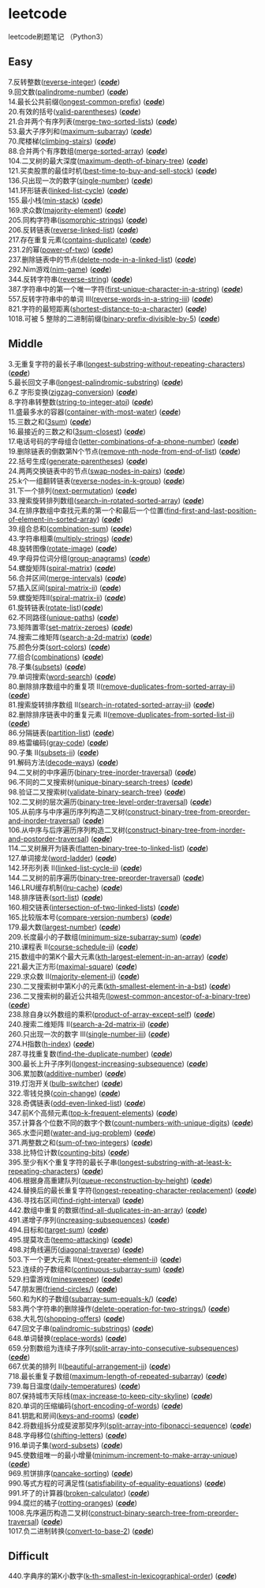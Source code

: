 # leetcode
leetcode刷题笔记  （Python3）

## Easy

7.反转整数([reverse-integer](https://leetcode-cn.com/problems/reverse-integer/)) ([***code***](./2018tencent50/easy/reverse_integer.py))<br>
9.回文数([palindrome-number](https://leetcode-cn.com/problems/palindrome-number))   ([***code***](./2018tencent50/easy/palindrome_number.py))<br>
14.最长公共前缀([longest-common-prefix](https://leetcode-cn.com/problems/longest-common-prefix))   ([***code***](./2018tencent50/easy/longest_common_prefix.py))<br>
20.有效的括号([valid-parentheses](https://leetcode-cn.com/problems/valid-parentheses/))   ([***code***](./2018tencent50/easy/valid_parentheses.py))<br>
21.合并两个有序列表([merge-two-sorted-lists](https://leetcode-cn.com/problems/merge-two-sorted-lists/))  ([***code***](./2018tencent50/easy/merge_two_sorted_lists.py))<br>
53.最大子序列和([maximum-subarray](https://leetcode-cn.com/problems/maximum-subarray/))    ([***code***](./2018tencent50/easy/maximum_subarray.py))<br>
70.爬楼梯([climbing-stairs](https://leetcode-cn.com/problems/climbing-stairs/)) ([***code***](./2018tencent50/easy/climbing_stairs.py))<br>
88.合并两个有序数组([merge-sorted-array](https://leetcode-cn.com/problems/merge-sorted-array/))  ([***code***](./2018tencent50/easy/merge_sorted_array.py))<br>
104.二叉树的最大深度([maximum-depth-of-binary-tree](https://leetcode-cn.com/problems/maximum-depth-of-binary-tree/)) ([***code***](./2018tencent50/easy/maximum_depth_of_binary_tree.py))<br>
121.买卖股票的最佳时机([best-time-to-buy-and-sell-stock](https://leetcode-cn.com/problems/best-time-to-buy-and-sell-stock/))  ([***code***](./2018tencent50/easy/best_time_to_buy_and_sell_stock.py))<br>
136.只出现一次的数字([single-number](https://leetcode-cn.com/problems/single-number/))   ([***code***](./2018tencent50/easy/single_number.py))<br>
141.环形链表([linked-list-cycle](https://leetcode-cn.com/problems/linked-list-cycle/))   ([***code***](./2018tencent50/easy/linked_list_cycle.py))<br>
155.最小栈([min-stack](https://leetcode-cn.com/problems/min-stack/))    ([***code***](./2018tencent50/easy/min_stack.py))<br>
169.求众数([majority-element](https://leetcode-cn.com/problems/majority-element/))  ([***code***](./2018tencent50/easy/majority_element.py))<br>
205.同构字符串([isomorphic-strings](https://leetcode-cn.com/problems/isomorphic-strings/))   ([***code***](./easy/isomorphic_strings.py))<br>
206.反转链表([reverse-linked-list](https://leetcode-cn.com/problems/reverse-linked-list/))   ([***code***](./2018tencent50/easy/reverse_linked_list.py))<br>
217.存在重复元素([contains-duplicate](https://leetcode-cn.com/problems/contains-duplicate/))   ([***code***](./2018tencent50/easy/contains_duplicate.py))<br>
231.2的幂([power-of-two](https://leetcode-cn.com/problems/power-of-two/))  ([***code***](./2018tencent50/easy/power_of_two.py))<br>
237.删除链表中的节点([delete-node-in-a-linked-list](https://leetcode-cn.com/problems/delete-node-in-a-linked-list/)) ([***code***](./2018tencent50/easy/delete_node_in_a_linked_list.py))<br>
292.Nim游戏([nim-game](https://leetcode-cn.com/problems/nim-game/))    ([***code***](./2018tencent50/easy/nim_game.py))<br>
344.反转字符串([reverse-string](https://leetcode-cn.com/problems/reverse-string/))    ([***code***](./2018tencent50/easy/reverse_string.py))<br>
387.字符串中的第一个唯一字符([first-unique-character-in-a-string](https://leetcode-cn.com/problems/first-unique-character-in-a-string/))    ([***code***](./easy/first_unique_character_in_a_string.py))<br>
557.反转字符串中的单词 III([reverse-words-in-a-string-iii](https://leetcode-cn.com/problems/reverse-words-in-a-string-iii/))  ([***code***](./2018tencent50/easy/reverse_words_in_a_string_iii.py))<br>
821.字符的最短距离([shortest-distance-to-a-character](https://leetcode-cn.com/problems/shortest-distance-to-a-character/))    ([***code***](./easy/shortest_distance_to_a_character.py))<br>
1018.可被 5 整除的二进制前缀([binary-prefix-divisible-by-5](https://leetcode-cn.com/problems/binary-prefix-divisible-by-5/))   ([***code***](./easy/binary_prefix_divisible_by_5.py))<br>

## Middle

3.无重复字符的最长子串([longest-substring-without-repeating-characters](https://leetcode-cn.com/problems/longest-substring-without-repeating-characters/))  ([***code***](./middle/longest_substring_without_repeating_characters.py))<br>
5.最长回文子串([longest-palindromic-substring](https://leetcode-cn.com/problems/longest-palindromic-substring/))   ([***code***](./2018tencent50/middle/longest_palindromic_substring.py))<br>
6.Z 字形变换([zigzag-conversion](https://leetcode-cn.com/problems/zigzag-conversion/))  ([***code***](./middle/zigzag_conversion.py))<br>
8.字符串转整数([string-to-integer-atoi](https://leetcode-cn.com/problems/string-to-integer-atoi/)) ([***code***](./2018tencent50/middle/atoi.py))<br>
11.盛最多水的容器([container-with-most-water](https://leetcode-cn.com/problems/container-with-most-water/)) ([***code***](./2018tencent50/middle/container_with_most_water.py))<br>
15.三数之和([3sum](https://leetcode-cn.com/problems/3sum/))  ([***code***](./2018tencent50/middle/3sum.py))<br>
16.最接近的三数之和([3sum-closest](https://leetcode-cn.com/problems/3sum-closest/))  ([***code***](./2018tencent50/middle/3sum_closest.py))<br>
17.电话号码的字母组合([letter-combinations-of-a-phone-number](https://leetcode-cn.com/problems/letter-combinations-of-a-phone-number/))  ([***code***](./middle/letter_combinations_of_a_phone_number.py))<br>
19.删除链表的倒数第N个节点([remove-nth-node-from-end-of-list](https://leetcode-cn.com/problems/remove-nth-node-from-end-of-list/))  ([***code***](./middle/remove_nth_node_from_end_of_list.py))<br>
22.括号生成([generate-parentheses](https://leetcode-cn.com/problems/generate-parentheses/))  ([***code***](./middle/generate_parentheses.py))<br>
24.两两交换链表中的节点([swap-nodes-in-pairs](https://leetcode-cn.com/problems/swap-nodes-in-pairs/))  ([***code***](./middle/swap_nodes_in_pairs.py))<br>
25.k个一组翻转链表([reverse-nodes-in-k-group](https://leetcode-cn.com/problems/reverse-nodes-in-k-group/))  ([***code***](./middle/reverse_nodes_in_k_group.py))<br>
31.下一个排列([next-permutation](https://leetcode-cn.com/problems/next-permutation/))  ([***code***](./middle/next_permutation.py))<br>
33.搜索旋转排列数组([search-in-rotated-sorted-array](https://leetcode-cn.com/problems/search-in-rotated-sorted-array/))  ([***code***](./2018tencent50/middle/search_in_rotated_sorted_array.py))<br>
34.在排序数组中查找元素的第一个和最后一个位置([find-first-and-last-position-of-element-in-sorted-array](https://leetcode-cn.com/problems/find-first-and-last-position-of-element-in-sorted-array/))  ([***code***](./middle/find-first-and-last-position-of-element-in-sorted-array.py))<br>
39.组合总和([combination-sum](https://leetcode-cn.com/problems/combination-sum/)) ([***code***](./middle/combination_sum.py))<br>
43.字符串相乘([multiply-strings](https://leetcode-cn.com/problems/multiply-strings/)) ([***code***](./2018tencent50/middle/multiply_strings.py))<br>
48.旋转图像([rotate-image](https://leetcode-cn.com/problems/rotate-image/)) ([***code***](./middle/rotate_image.py))<br>
49.字母异位词分组([group-anagrams](https://leetcode-cn.com/problems/group-anagrams/)) ([***code***](./middle/group_anagrams.py))<br>
54.螺旋矩阵([spiral-matrix](https://leetcode-cn.com/problems/spiral-matrix/))    ([***code***](./2018tencent50/middle/spiral_matrix.py))<br>
56.合并区间([merge-intervals](https://leetcode-cn.com/problems/merge-intervals/))    ([***code***](./middle/merge_intervals.py))<br>
57.插入区间([spiral-matrix-ii](https://leetcode-cn.com/problems/insert-interval/))    ([***code***](./middle/insert_interval.py))<br>
59.螺旋矩阵II([spiral-matrix-ii](https://leetcode-cn.com/problems/spiral-matrix-ii/))    ([***code***](./2018tencent50/middle/spiral_matrix_ii.py))<br>
61.旋转链表([rotate-list](https://leetcode-cn.com/problems/rotate-list/))([***code***](./2018tencent50/middle/rotate_list.py))<br>
62.不同路径([unique-paths](https://leetcode-cn.com/problems/unique-paths/))  ([***code***](./2018tencent50/middle/unique_paths.py))<br>
73.矩阵置零([set-matrix-zeroes](https://leetcode-cn.com/problems/set-matrix-zeroes/))  ([***code***](./middle/set_matrix_zeroes.py))<br>
74.搜索二维矩阵([search-a-2d-matrix](https://leetcode-cn.com/problems/search-a-2d-matrix/))  ([***code***](./middle/search_a_2d_matrix.py))<br>
75.颜色分类([sort-colors](https://leetcode-cn.com/problems/sort-colors/))  ([***code***](./middle/sort_colors.py))<br>
77.组合([combinations](https://leetcode-cn.com/problems/combinations/))  ([***code***](./middle/combinations.py))<br>
78.子集([subsets](https://leetcode-cn.com/problems/subsets/))  ([***code***](./2018tencent50/middle/subsets.py))<br>
79.单词搜索([word-search](https://leetcode-cn.com/problems/word-search/))  ([***code***](./middle/word_search.py))<br>
80.删除排序数组中的重复项 II([remove-duplicates-from-sorted-array-ii](https://leetcode-cn.com/problems/remove-duplicates-from-sorted-array-ii/))  ([***code***](./middle/remove_duplicates_from_sorted_array_ii.py))<br>
81.搜索旋转排序数组 II([search-in-rotated-sorted-array-ii](https://leetcode-cn.com/problems/search-in-rotated-sorted-array-ii/))  ([***code***](./middle/search_in_rotated_sorted_array_ii.py))<br>
82.删除排序链表中的重复元素 II([remove-duplicates-from-sorted-list-ii](https://leetcode-cn.com/problems/remove-duplicates-from-sorted-list-ii/))  ([***code***](./middle/remove_duplicates_from_sorted_list_ii.py))<br>
86.分隔链表([partition-list](https://leetcode-cn.com/problems/partition-list/))    ([***code***](./2018tencent50/middle/partition_list.py))<br>
89.格雷编码([gray-code](https://leetcode-cn.com/problems/gray-code/))    ([***code***](./2018tencent50/middle/gray_code.py))<br>
90.子集 II([subsets-ii](https://leetcode-cn.com/problems/subsets-ii/))    ([***code***](./middle/subsets_ii.py))<br>
91.解码方法([decode-ways](https://leetcode-cn.com/problems/decode-ways/))    ([***code***](./middle/decode_ways.py))<br>
94.二叉树的中序遍历([binary-tree-inorder-traversal](https://leetcode-cn.com/problems/binary-tree-inorder-traversal/))    ([***code***](./middle/binary_tree_inorder_traversal.py))<br>
96.不同的二叉搜索树([unique-binary-search-trees](https://leetcode-cn.com/problems/unique-binary-search-trees/))  ([***code***](./middle/unique_binary_search_trees.py))<br>
98.验证二叉搜索树([validate-binary-search-tree](https://leetcode-cn.com/problems/validate-binary-search-tree/))  ([***code***](./middle/validate_binary_search_tree.py))<br>
102.二叉树的层次遍历([binary-tree-level-order-traversal](https://leetcode-cn.com/problems/binary-tree-level-order-traversal/))  ([***code***](./middle/binary_tree_level_order_traversal.py))<br>
105.从前序与中序遍历序列构造二叉树([construct-binary-tree-from-preorder-and-inorder-traversal](https://leetcode-cn.com/problems/construct-binary-tree-from-preorder-and-inorder-traversal/))  ([***code***](./middle/construct_binary_tree_from_preorder_and_inorder_traversal.py))<br>
106.从中序与后序遍历序列构造二叉树([construct-binary-tree-from-inorder-and-postorder-traversal](https://leetcode-cn.com/problems/construct-binary-tree-from-inorder-and-postorder-traversal/))  ([***code***](./middle/construct_binary_tree_from_inorder_and_postorder_traversal.py))<br>
114.二叉树展开为链表([flatten-binary-tree-to-linked-list](https://leetcode-cn.com/problems/flatten-binary-tree-to-linked-list/))  ([***code***](./middle/flatten_binary_tree_to_linked_list.py))<br>
127.单词接龙([word-ladder](https://leetcode-cn.com/problems/word-ladder/))  ([***code***](./middle/word_ladder.py))<br>
142.环形列表 II([linked-list-cycle-ii](https://leetcode-cn.com/problems/linked-list-cycle-ii/))  ([***code***](./2018tencent50/middle/linked_list_cycle_ii.py))<br>
144.二叉树的前序遍历([binary-tree-preorder-traversal](https://leetcode-cn.com/problems/binary-tree-preorder-traversal/))   ([***code***](./middle/binary_tree_preorder_traversal.py))<br>
146.LRU缓存机制([lru-cache](https://leetcode-cn.com/problems/lru-cache/))   ([***code***](./middle/lru_cache.py))<br>
148.排序链表([sort-list](https://leetcode-cn.com/problems/sort-list/))   ([***code***](./2018tencent50/middle/sort_list.py))<br>
160.相交链表([intersection-of-two-linked-lists](https://leetcode-cn.com/problems/intersection-of-two-linked-lists/)) ([***code***](./2018tencent50/middle/intersection_of_two_linked_lists.py))<br>
165.比较版本号([compare-version-numbers](https://leetcode-cn.com/problems/compare-version-numbers/)) ([***code***](./middle/compare_version_numbers.py))<br>
179.最大数([largest-number](https://leetcode-cn.com/problems/largest-number/)) ([***code***](./middle/largest_number.py))<br>
209.长度最小的子数组([minimum-size-subarray-sum](https://leetcode-cn.com/problems/minimum-size-subarray-sum/))    ([***code***](./middle/minimum_size_subarray_sum.py))<br>
210.课程表 II([course-schedule-ii](https://leetcode-cn.com/problems/course-schedule-ii/))    ([***code***](./middle/course_schedule_ii.py))<br>
215.数组中的第K个最大元素([kth-largest-element-in-an-array](https://leetcode-cn.com/problems/kth-largest-element-in-an-array/))    ([***code***](./2018tencent50/middle/kth_largest_element_in_an_array.py))<br>
221.最大正方形([maximal-square](https://leetcode-cn.com/problems/maximal-square/))    ([***code***](./middle/maximal_square.py))<br>
229.求众数 II([majority-element-ii](https://leetcode-cn.com/problems/majority-element-ii/))    ([***code***](./middle/majority_element_ii.py))<br>
230.二叉搜索树中第K小的元素([kth-smallest-element-in-a-bst](https://leetcode-cn.com/problems/kth-smallest-element-in-a-bst/))   ([***code***](./2018tencent50/middle/kth_smallest_element_in_a_bst.py))<br>
236.二叉搜索树的最近公共祖先([lowest-common-ancestor-of-a-binary-tree](https://leetcode-cn.com/problems/lowest-common-ancestor-of-a-binary-tree/))   ([***code***](./2018tencent50/middle/lowest_common_ancestor_of_a_binary_search_tree.py))<br>
238.除自身以外数组的乘积([product-of-array-except-self](https://leetcode-cn.com/problems/product-of-array-except-self/))   ([***code***](./2018tencent50/middle/product_of_array_except_self.py))<br>
240.搜索二维矩阵 II([search-a-2d-matrix-ii](https://leetcode-cn.com/problems/search-a-2d-matrix-ii/))   ([***code***](./middle/search_a_2d_matrix_ii.py))<br>
260.只出现一次的数字 III([single-number-iii](https://leetcode-cn.com/problems/single-number-iii/))   ([***code***](./middle/single_number_iii.py))<br>
274.H指数([h-index](https://leetcode-cn.com/problems/h-index/))   ([***code***](./middle/h_index.py))<br>
287.寻找重复数([find-the-duplicate-number](https://leetcode-cn.com/problems/find-the-duplicate-number/))   ([***code***](./middle/find_the_duplicate_number.py))<br>
300.最长上升子序列([longest-increasing-subsequence](https://leetcode-cn.com/problems/longest-increasing-subsequence/))   ([***code***](./middle/longest_increasing_subsequence.py))<br>
306.累加数([additive-number](https://leetcode-cn.com/problems/additive-number/))   ([***code***](./middle/additive_number.py))<br>
319.灯泡开关([bulb-switcher](https://leetcode-cn.com/problems/bulb-switcher/))   ([***code***](./middle/bulb_switcher.py))<br>
322.零钱兑换([coin-change](https://leetcode-cn.com/problems/coin-change/))   ([***code***](./middle/coin_change.py))<br>
328.奇偶链表([odd-even-linked-list](https://leetcode-cn.com/problems/odd-even-linked-list/))   ([***code***](./middle/odd_even_linked_list.py))<br>
347.前K个高频元素([top-k-frequent-elements](https://leetcode-cn.com/problems/top-k-frequent-elements/))   ([***code***](./middle/top_k_frequent_elements.py))<br>
357.计算各个位数不同的数字个数([count-numbers-with-unique-digits](https://leetcode-cn.com/problems/count-numbers-with-unique-digits/))   ([***code***](./middle/count_numbers_with_unique_digits.py))<br>
365.水壶问题([water-and-jug-problem](https://leetcode-cn.com/problems/water-and-jug-problem/))   ([***code***](./middle/water_and_jug_problem.py))<br>
371.两整数之和([sum-of-two-integers](https://leetcode-cn.com/problems/sum-of-two-integers/))   ([***code***](./middle/sum_of_two_integers.py))<br>
338.比特位计数([counting-bits](https://leetcode-cn.com/problems/counting-bits/))   ([***code***](./middle/counting_bits.py))<br>
395.至少有K个重复字符的最长子串([longest-substring-with-at-least-k-repeating-characters](https://leetcode-cn.com/problems/longest-substring-with-at-least-k-repeating-characters/))   ([***code***](./middle/longest_substring_with_at_least_k_repeating_characters.py))<br>
406.根据身高重建队列([queue-reconstruction-by-height](https://leetcode-cn.com/problems/queue-reconstruction-by-height/))   ([***code***](./middle/queue_reconstruction_by_height.py))<br>
424.替换后的最长重复字符([longest-repeating-character-replacement](https://leetcode-cn.com/problems/longest-repeating-character-replacement/))   ([***code***](./middle/longest_repeating_character_replacement.py))<br>
436.寻找右区间([find-right-interval](https://leetcode-cn.com/problems/find-right-interval/))   ([***code***](./middle/find_right_interval.py))<br>
442.数组中重复的数据([find-all-duplicates-in-an-array](https://leetcode-cn.com/problems/find-all-duplicates-in-an-array/))   ([***code***](./middle/find_all_duplicates_in_an_array.py))<br>
491.递增子序列([increasing-subsequences](https://leetcode-cn.com/problems/increasing-subsequences/))   ([***code***](./middle/increasing_subsequences.py))<br>
494.目标和([target-sum](https://leetcode-cn.com/problems/target-sum/))   ([***code***](./middle/target_sum.py))<br>
495.提莫攻击([teemo-attacking](https://leetcode-cn.com/problems/teemo-attacking/))   ([***code***](./middle/teemo_attacking.py))<br>
498.对角线遍历([diagonal-traverse](https://leetcode-cn.com/problems/diagonal-traverse/))   ([***code***](./middle/diagonal_traverse.py))<br>
503.下一个更大元素 II([next-greater-element-ii](https://leetcode-cn.com/problems/next-greater-element-ii/))   ([***code***](./middle/next-greater-element-ii.py))<br>
523.连续的子数组和([continuous-subarray-sum](https://leetcode-cn.com/problems/continuous-subarray-sum/))   ([***code***](./middle/continuous_subarray_sum.py))<br>
529.扫雷游戏([minesweeper](https://leetcode-cn.com/problems/minesweeper/))   ([***code***](./middle/minesweeper.py))<br>
547.朋友圈([friend-circles/](https://leetcode-cn.com/problems/friend-circles/))   ([***code***](./middle/friend_circles.py))<br>
560.和为K的子数组([subarray-sum-equals-k/](https://leetcode-cn.com/problems/subarray-sum-equals-k/))   ([***code***](./middle/subarray_sum_equals_k.py))<br>
583.两个字符串的删除操作([delete-operation-for-two-strings/](https://leetcode-cn.com/problems/sdelete-operation-for-two-strings/))   ([***code***](./middle/delete_operation_for_two_strings.py))<br>
638.大礼包([shopping-offers](https://leetcode-cn.com/problems/shopping-offers/))   ([***code***](./middle/shopping_offers.py))<br>
647.回文子串([palindromic-substrings](https://leetcode-cn.com/problems/palindromic-substrings/))   ([***code***](./middle/palindromic_substrings.py))<br>
648.单词替换([replace-words](https://leetcode-cn.com/problems/replace-words/))   ([***code***](./middle/replace_words.py))<br>
659.分割数组为连续子序列([split-array-into-consecutive-subsequences](https://leetcode-cn.com/problems/split-array-into-consecutive-subsequences/))   ([***code***](./middle/split_array_into_consecutive_subsequences.py))<br>
667.优美的排列 II([beautiful-arrangement-ii](https://leetcode-cn.com/problems/beautiful-arrangement-ii/))   ([***code***](./middle/beautiful_arrangement_ii.py))<br>
718.最长重复子数组([maximum-length-of-repeated-subarray](https://leetcode-cn.com/problems/maximum-length-of-repeated-subarray/))   ([***code***](./middle/maximum_length_of_repeated_subarray..py))<br>
739.每日温度([daily-temperatures](https://leetcode-cn.com/problems/daily-temperatures/))   ([***code***](./middle/daily_temperatures..py))<br>
807.保持城市天际线([max-increase-to-keep-city-skyline](https://leetcode-cn.com/problems/max-increase-to-keep-city-skyline/))   ([***code***](./middle/max_increase_to_keep_city_skyline.py))<br>
820.单词的压缩编码([short-encoding-of-words](https://leetcode-cn.com/problems/short-encoding-of-words/))   ([***code***](./middle/short_encoding_of_words.py))<br>
841.钥匙和房间([keys-and-rooms](https://leetcode-cn.com/problems/keys-and-rooms/))   ([***code***](./middle/keys_and_rooms.py))<br>
842.将数组拆分成斐波那契序列([split-array-into-fibonacci-sequence](https://leetcode-cn.com/problems/split-array-into-fibonacci-sequence/))   ([***code***](./middle/split_array_into_fibonacci_sequence.py))<br>
848.字母移位([shifting-letters](https://leetcode-cn.com/problems/shifting-letters/))   ([***code***](./middle/shifting_letters.py))<br>
916.单词子集([word-subsets](https://leetcode-cn.com/problems/word-subsets/))   ([***code***](./middle/word_subsets.py))<br>
945.使数组唯一的最小增量([minimum-increment-to-make-array-unique](https://leetcode-cn.com/problems/minimum-increment-to-make-array-unique/))   ([***code***](./middle/minimum_increment_to_make_array_unique.py))<br>
969.煎饼排序([pancake-sorting](https://leetcode-cn.com/problems/pancake-sorting/))   ([***code***](./middle/pancake_sorting.py))<br>
990.等式方程的可满足性([satisfiability-of-equality-equations](https://leetcode-cn.com/problems/satisfiability-of-equality-equations/))   ([***code***](./middle/satisfiability_of_equality_equations.py))<br>
991.坏了的计算器([broken-calculator](https://leetcode-cn.com/problems/broken-calculator/))   ([***code***](./middle/broken_calculator.py))<br>
994.腐烂的橘子([rotting-oranges](https://leetcode-cn.com/problems/rotting-oranges/))   ([***code***](./middle/rotting_oranges.py))<br>
1008.先序遍历构造二叉树([construct-binary-search-tree-from-preorder-traversal](https://leetcode-cn.com/problems/construct-binary-search-tree-from-preorder-traversal/))   ([***code***](./middle/construct_binary_search_tree_from_preorder_traversal.py))<br>
1017.负二进制转换([convert-to-base-2](https://leetcode-cn.com/problems/convert-to-base-2/))   ([***code***](./middle/convert_to_base_2.py))<br>

## Difficult

440.字典序的第K小数字([k-th-smallest-in-lexicographical-order](https://leetcode-cn.com/problems/k-th-smallest-in-lexicographical-order/))  ([***code***](./difficult/k_th_smallest_in_lexicographical_order.py))<br>
